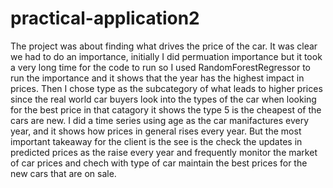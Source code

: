 # practical-application2
The project was about finding what drives the price of the car. It was clear we had to do an importance, initially I did
permuation importance but it took a very long time for the code to run so I used RandomForestRegressor to run the importance
and it shows that the year has the highest impact in prices. Then I chose type as the subcategory of what leads to higher prices since the real world car buyers look into the types of the car when looking for the best price in that catagory it shows the type 5 is the cheapest of the cars are new. I did a time series using age as the car manifactures every year, and it shows how prices in general rises every year. But the most important takeaway for the client is the see is the check the updates in predicted prices as the raise every year and frequently monitor the market of car prices and chech with type of car maintain the best prices for the new cars that are on sale. 
